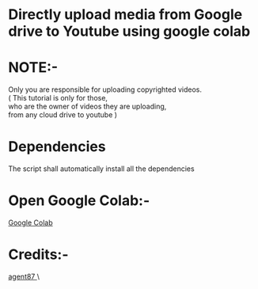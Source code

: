 # Directly upload media from Google drive to Youtube using google colab

# NOTE:-
Only you are responsible for uploading copyrighted videos. \
( This tutorial is only for those,\
who are the owner of videos they are uploading,\
from any cloud drive to youtube )

# Dependencies
The script shall automatically install all the dependencies 

# Open Google Colab:-
<a href="https://colab.research.google.com/"> Google Colab </a> 

# Credits:-
<a href="https://github.com/agent87/"> agent87 </a> \
